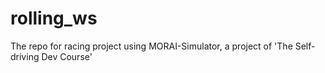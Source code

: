 # rolling_ws
The repo for racing project using MORAI-Simulator, a project of 'The Self-driving Dev Course'
